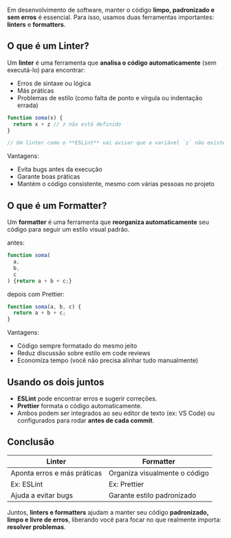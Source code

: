 Em desenvolvimento de software, manter o código **limpo, padronizado e sem erros** é essencial. Para isso, usamos duas ferramentas importantes: **linters** e **formatters**.

## O que é um Linter?

Um **linter** é uma ferramenta que **analisa o código automaticamente** (sem executá-lo) para encontrar:

- Erros de sintaxe ou lógica
- Más práticas
- Problemas de estilo (como falta de ponto e vírgula ou indentação errada)

```js
function soma(x) {
  return x + z // z não está definido
}

// Um linter como o **ESLint** vai avisar que a variável `z` não existe e que está faltando `;`.
```

Vantagens:

- Evita bugs antes da execução
- Garante boas práticas
- Mantém o código consistente, mesmo com várias pessoas no projeto

## O que é um Formatter?

Um **formatter** é uma ferramenta que **reorganiza automaticamente** seu código para seguir um estilo visual padrão.

antes:

```js
function soma(
  a, 
  b, 
  c
) {return a + b + c;}
```

depois com Prettier:

```js
function soma(a, b, c) {
  return a + b + c;
}
```

Vantagens:

- Código sempre formatado do mesmo jeito
- Reduz discussão sobre estilo em code reviews
- Economiza tempo (você não precisa alinhar tudo manualmente)

## Usando os dois juntos

- **ESLint** pode encontrar erros e sugerir correções.
- **Prettier** formata o código automaticamente.
- Ambos podem ser integrados ao seu editor de texto (ex: VS Code) ou configurados para rodar **antes de cada commit**.

## Conclusão

|Linter|Formatter|
|---|---|
|Aponta erros e más práticas|Organiza visualmente o código|
|Ex: ESLint|Ex: Prettier|
|Ajuda a evitar bugs|Garante estilo padronizado|

Juntos, **linters e formatters** ajudam a manter seu código **padronizado, limpo e livre de erros**, liberando você para focar no que realmente importa: **resolver problemas**.

